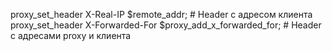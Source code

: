 proxy_set_header   X-Real-IP $remote_addr; # Header с адресом клиента
proxy_set_header   X-Forwarded-For $proxy_add_x_forwarded_for; # Header с адресами proxy и клиента
